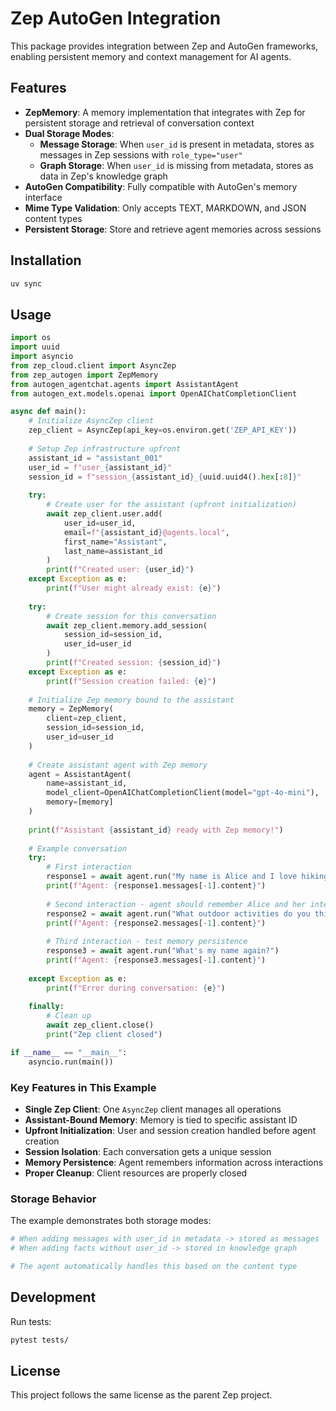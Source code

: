 # Zep AutoGen Integration

This package provides integration between Zep and AutoGen frameworks, enabling persistent memory and context management for AI agents.

## Features

- **ZepMemory**: A memory implementation that integrates with Zep for persistent storage and retrieval of conversation context
- **Dual Storage Modes**:
  - **Message Storage**: When `user_id` is present in metadata, stores as messages in Zep sessions with `role_type="user"`
  - **Graph Storage**: When `user_id` is missing from metadata, stores as data in Zep's knowledge graph
- **AutoGen Compatibility**: Fully compatible with AutoGen's memory interface
- **Mime Type Validation**: Only accepts TEXT, MARKDOWN, and JSON content types
- **Persistent Storage**: Store and retrieve agent memories across sessions

## Installation

```bash
uv sync
```

## Usage

```python
import os
import uuid
import asyncio
from zep_cloud.client import AsyncZep
from zep_autogen import ZepMemory
from autogen_agentchat.agents import AssistantAgent
from autogen_ext.models.openai import OpenAIChatCompletionClient

async def main():
    # Initialize AsyncZep client
    zep_client = AsyncZep(api_key=os.environ.get('ZEP_API_KEY'))
    
    # Setup Zep infrastructure upfront
    assistant_id = "assistant_001"
    user_id = f"user_{assistant_id}"
    session_id = f"session_{assistant_id}_{uuid.uuid4().hex[:8]}"
    
    try:
        # Create user for the assistant (upfront initialization)
        await zep_client.user.add(
            user_id=user_id,
            email=f"{assistant_id}@agents.local",
            first_name="Assistant",
            last_name=assistant_id
        )
        print(f"Created user: {user_id}")
    except Exception as e:
        print(f"User might already exist: {e}")
    
    try:
        # Create session for this conversation
        await zep_client.memory.add_session(
            session_id=session_id,
            user_id=user_id
        )
        print(f"Created session: {session_id}")
    except Exception as e:
        print(f"Session creation failed: {e}")
    
    # Initialize Zep memory bound to the assistant
    memory = ZepMemory(
        client=zep_client,
        session_id=session_id,
        user_id=user_id
    )
    
    # Create assistant agent with Zep memory
    agent = AssistantAgent(
        name=assistant_id,
        model_client=OpenAIChatCompletionClient(model="gpt-4o-mini"),
        memory=[memory]
    )
    
    print(f"Assistant {assistant_id} ready with Zep memory!")
    
    # Example conversation
    try:
        # First interaction
        response1 = await agent.run("My name is Alice and I love hiking in the mountains.")
        print(f"Agent: {response1.messages[-1].content}")
        
        # Second interaction - agent should remember Alice and her interests
        response2 = await agent.run("What outdoor activities do you think I'd enjoy?")
        print(f"Agent: {response2.messages[-1].content}")
        
        # Third interaction - test memory persistence
        response3 = await agent.run("What's my name again?")
        print(f"Agent: {response3.messages[-1].content}")
        
    except Exception as e:
        print(f"Error during conversation: {e}")
    
    finally:
        # Clean up
        await zep_client.close()
        print("Zep client closed")

if __name__ == "__main__":
    asyncio.run(main())
```

### Key Features in This Example

- **Single Zep Client**: One `AsyncZep` client manages all operations
- **Assistant-Bound Memory**: Memory is tied to specific assistant ID
- **Upfront Initialization**: User and session creation handled before agent creation
- **Session Isolation**: Each conversation gets a unique session
- **Memory Persistence**: Agent remembers information across interactions
- **Proper Cleanup**: Client resources are properly closed

### Storage Behavior

The example demonstrates both storage modes:

```python
# When adding messages with user_id in metadata -> stored as messages
# When adding facts without user_id -> stored in knowledge graph

# The agent automatically handles this based on the content type
```

## Development

Run tests:

```bash
pytest tests/
```

## License

This project follows the same license as the parent Zep project.